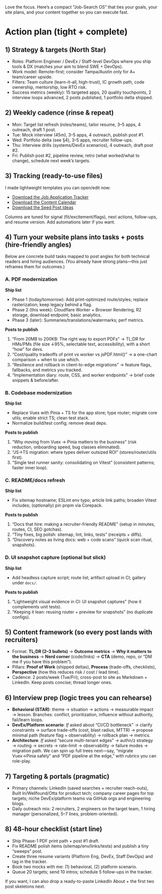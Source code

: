 Love the focus. Here’s a compact “Job-Search OS” that ties your goals, your site plans, and your content together so you can execute fast.

# Action plan (tight + complete)

## 1) Strategy & targets (North Star)

* Roles: Platform Engineer / DevEx / Staff-level DevOps where you ship tools & DX (matches your aim to blend SWE + DevOps).
* Work model: Remote-first; consider Tampa/Austin only for A+ team/career upside.
* Filters: Team culture (learn-it-all, high-trust), IC growth path, code ownership, mentorship, low RTO risk.
* Success metrics (weekly): 15 targeted apps, 20 quality touchpoints, 2 interview loops advanced, 2 posts published, 1 portfolio delta shipped.

## 2) Weekly cadence (rinse & repeat)

* Mon: Target list refresh (roles/teams), tailor resume, 3–5 apps, 4 outreach, draft 1 post.
* Tue: Mock interview (45m), 3–5 apps, 4 outreach, publish post #1.
* Wed: Portfolio delta (see §4), 3–5 apps, recruiter follow-ups.
* Thu: Interview drills (systems/DevEx scenarios), 4 outreach, draft post #2.
* Fri: Publish post #2, pipeline review, retro (what worked/what to change), schedule next week’s targets.

## 3) Tracking (ready-to-use files)

I made lightweight templates you can open/edit now:

* [Download the Job Application Tracker](sandbox:/mnt/data/job-application-tracker.csv)
* [Download the Content Calendar](sandbox:/mnt/data/content-calendar.csv)
* [Download the Seed Post Ideas](sandbox:/mnt/data/post-ideas-seed.csv)

Columns are tuned for signal (fit/excitement/flags), next actions, follow-ups, and resume version. Add automations later if you want.

## 4) Turn your website plans into tasks + posts (hire-friendly angles)

Below are concrete build tasks mapped to post angles for both technical readers and hiring audiences. (You already have strong plans—this just reframes them for outcomes.)

### A. PDF modernization

**Ship list**

* Phase 1 (today/tomorrow): Add print-optimized route/styles; replace rasterization; keep legacy behind a flag.
* Phase 2 (this week): Cloudflare Worker + Browser Rendering, R2 storage, download endpoint; basic analytics.
* Phase 3 (later): Summaries/translations/watermarks; perf metrics.

**Posts to publish**

1. “From 20MB to 200KB: The right way to export PDFs” → TL;DR for HMs/PMs (file size ↓95%, selectable text, accessibility), with a short “how” for devs.&#x20;
2. “Cost/quality tradeoffs of print vs worker vs jsPDF.html()” → a one-chart comparison + when to use which.&#x20;
3. “Resilience and rollback in client-to-edge migrations” → feature flags, fallbacks, and metrics you tracked.&#x20;
4. “Implementation diary: route, CSS, and worker endpoints” → brief code snippets & before/after.&#x20;

### B. Codebase modernization

**Ship list**

* Replace Vuex with Pinia + TS for the app store; type router; migrate core utils; enable strict TS; clean test stack.
* Normalize build/test config; remove dead deps.

**Posts to publish**

1. “Why moving from Vuex → Pinia matters to the business” (risk reduction, onboarding speed, bug classes eliminated).&#x20;
2. “JS→TS migration: where types deliver outsized ROI” (stores/router/utils first).&#x20;
3. “Single test runner sanity: consolidating on Vitest” (consistent patterns; faster inner loop).&#x20;

### C. README/docs refresh

**Ship list**

* Fix sitemap hostname; ESLint env typo; article link paths; broaden Vitest includes; (optionally) pin pnpm via Corepack.&#x20;

**Posts to publish**

1. “Docs that hire: making a recruiter-friendly README” (setup in minutes, routes, CI, SEO gotchas).&#x20;
2. “Tiny fixes, big polish: sitemap, lint, links, tests” (receipts + diffs).&#x20;
3. “Discovery notes as living docs: web + code scans” (quick scan ritual, snapshots).&#x20;

### D. UI snapshot capture (optional but slick)

**Ship list**

* Add headless capture script; route list; artifact upload in CI; gallery under `docs/`.&#x20;

**Posts to publish**

1. “Lightweight visual evidence in CI: UI snapshot captures” (how it complements unit tests).&#x20;
2. “Keeping it lean: reusing router + preview for snapshots” (no duplicate configs).&#x20;

## 5) Content framework (so every post lands with recruiters)

* Format: **TL;DR (2–3 bullets)** → **Outcome metrics** → **Why it matters to the business** → **Nerd corner** (code/links) → **CTA** (demo, repo, or “DM me if you have this problem”).
* Pillars: **Proof of Work** (shipped deltas), **Process** (trade-offs, checklists), **Perspective** (how this reduces risk / cost / lead time).
* Cadence: 2 posts/week (Tue/Fri); cross-post to site as Markdown + LinkedIn. Keep posts concise; thread longer ones.

## 6) Interview prep (logic trees you can rehearse)

* **Behavioral (STAR)**: theme → situation → actions → measurable impact → lesson. Branches: conflict, prioritization, influence without authority, fail/learn loops.
* **DevEx/Platform scenario**: *If* asked about “CI/CD bottleneck” → clarify constraints → surface trade-offs (cost, blast radius, MTTR) → propose minimal path (feature flag + observability) → rollback plan → metrics.
* **Architecture**: *If* asked “secure multi-tenant edges” → authn/z strategy → routing → secrets → rate-limit → observability → failure modes → migration path.
  We can spin up full trees next—say, “migrate Vuex→Pinia safely” and “PDF pipeline at the edge,” with rubrics you can role-play.

## 7) Targeting & portals (pragmatic)

* Primary channels: LinkedIn (saved searches + recruiter reach-outs), Built In/Wellfound/Otta for product tech; company career pages for top targets; niche DevEx/platform teams via GitHub orgs and engineering blogs.
* Daily outreach mix: 2 recruiters, 2 engineers on the target team, 1 hiring manager (personalized, 5–7 lines, problem-oriented).

## 8) 48-hour checklist (start line)

* Ship Phase-1 PDF print path + post #1 draft.
* Fix README polish items (sitemap/env/links/tests) and publish a tiny “sweeps” post.
* Create three resume variants (Platform Eng, DevEx, Staff DevOps) and tag in the tracker.
* Book two mocks with me: (1) behavioral, (2) platform scenario.
* Queue 20 targets; send 10 intros; schedule 5 follow-ups in the tracker.

If you want, I can also drop a ready-to-paste LinkedIn About + the first two post skeletons next.
